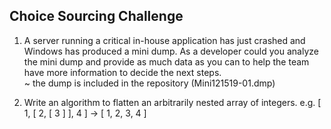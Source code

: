 ## Choice Sourcing Challenge

1. A server running a critical in-house application has just crashed and Windows has produced a mini dump. As a developer could you analyze the mini dump and provide as much data as you can to help the team have more information to decide the next steps.  
~ the dump is included in the repository (Mini121519-01.dmp)

2. Write an algorithm to flatten an arbitrarily nested array of integers. e.g. [ 1, [ 2, [ 3 ] ], 4 ] -> [ 1, 2, 3, 4 ]

